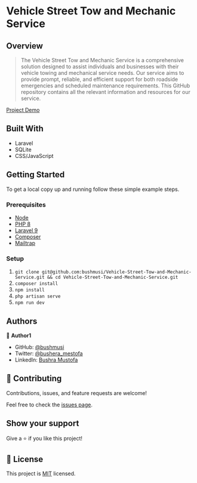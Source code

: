 # Vehicle Street Tow and Mechanic Service

## Overview

> The Vehicle Street Tow and Mechanic Service is a comprehensive solution designed to assist individuals and businesses with their vehicle towing and mechanical service needs. Our service aims to provide prompt, reliable, and efficient support for both roadside emergencies and scheduled maintenance requirements. This GitHub repository contains all the relevant information and resources for our service.

[Project Demo](./https://screenrec.com/share/XkLYmbHhEv)

## Built With

- Laravel
- SQLite
- CSS/JavaScript

## Getting Started

To get a local copy up and running follow these simple example steps.

### Prerequisites
<!-- list of pre requists with thier link -->
- [Node](https://nodejs.org/en/download/)
- [PHP 8](https://www.php.net/downloads.php)
- [Laravel 9](https://laravel.com/docs/9.x/installation)
- [Composer](https://getcomposer.org/download/)
- [Mailtrap](https://mailtrap.io/)
<!-- 
- [Node]()
- PHP 8
- Laravel 9
- Composer 
- Mailtip -->

### Setup

1. `git clone git@github.com:bushmusi/Vehicle-Street-Tow-and-Mechanic-Service.git && cd Vehicle-Street-Tow-and-Mechanic-Service.git`
2. `composer install`
3. `npm install` 
4. `php artisan serve`
5. `npm run dev`


## Authors

👤 **Author1**

- GitHub: [@bushmusi](https://github.com/bushmusi)
- Twitter: [@bushera_mestofa](https://twitter.com/bushera_mestofa)
- LinkedIn: [Bushra Mustofa](https://linkedin.com/in/bushra-mustofa)


## 🤝 Contributing

Contributions, issues, and feature requests are welcome!

Feel free to check the [issues page](../../issues/).

## Show your support

Give a ⭐️ if you like this project!

## 📝 License

This project is [MIT](./MIT.md) licensed.
